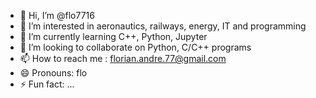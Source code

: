 - 👋 Hi, I’m @flo7716
- 👀 I’m interested in aeronautics, railways, energy, IT and programming
- 🌱 I’m currently learning C++, Python, Jupyter
- 💞️ I’m looking to collaborate on Python, C/C++ programs
- 📫 How to reach me : florian.andre.77@gmail.com
- 😄 Pronouns: flo
- ⚡ Fun fact: ...

<!---
flo7716/flo7716 is a ✨ special ✨ repository because its `README.md` (this file) appears on your GitHub profile.
You can click the Preview link to take a look at your changes.
--->
